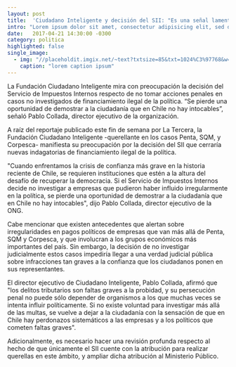 ```yaml
---
layout: post
title:  'Ciudadano Inteligente y decisión del SII: "Es una señal lamentable para la ciudadanía"'
intro: "Lorem ipsum dolor sit amet, consectetur adipisicing elit, sed do eiusmod tempor incididunt ut labore et dolore magna aliqua. Ut enim ad minim veniam, quis nostrud exercitation ullamco laboris nisi ut aliquip ex ea commodo consequat. Duis aute irure dolor in reprehenderit in voluptate velit esse cillum dolore eu fugiat nulla pariatur. Excepteur sint occaecat cupidatat non proident, sunt in culpa qui officia deserunt mollit anim id est laborum."
date:   2017-04-21 14:30:00 -0300
category: politica
highlighted: false
single_image:
  - img: "//placeholdit.imgix.net/~text?txtsize=85&txt=1024%C3%97768&w=1024&h=768"
    caption: "lorem caption ipsum"
---
```

La Fundación Ciudadano Inteligente mira con preocupación la decisión del Servicio de Impuestos Internos respecto de no tomar acciones penales en casos no investigados de financiamiento ilegal de la política. “Se pierde una oportunidad de demostrar a la ciudadanía que en Chile no hay intocables”, señaló Pablo Collada, director ejecutivo de la organización.

A raíz del reportaje publicado este fin de semana por La Tercera, la Fundación Ciudadano Inteligente -querellante en los casos Penta, SQM, y Corpesca- manifiesta su preocupación por la decisión del SII que cerraría nuevas indagatorias de financiamiento ilegal de la política.

"Cuando enfrentamos la crisis de confianza más grave en la historia reciente de Chile, se requieren instituciones que estén a la altura del desafío de recuperar la democracia. Si el Servicio de Impuestos Internos decide no investigar a empresas que pudieron haber influido irregularmente en la política, se pierde una oportunidad de demostrar a la ciudadanía que en Chile no hay intocables", dijo Pablo Collada, director ejecutivo de la ONG.

Cabe mencionar que existen antecedentes que alertan sobre irregularidades en pagos políticos de empresas que van más allá de Penta, SQM y Corpesca, y que involucran a los grupos económicos más importantes del país. Sin embargo, la decisión de no investigar judicialmente estos casos impediría llegar a una verdad judicial pública sobre infracciones tan graves a la confianza que los ciudadanos ponen en sus representantes.

El director ejecutivo de Ciudadano Inteligente, Pablo Collada, afirmó que "los delitos tributarios son faltas graves a la probidad, y su persecución penal no puede sólo depender de organismos a los que muchas veces se intenta influir políticamente. Si no existe voluntad para investigar más allá de las multas, se vuelve a dejar a la ciudadanía con la sensación de que en Chile hay perdonazos sistemáticos a las empresas y a los políticos que cometen faltas graves".

Adicionalmente, es necesario hacer una revisión profunda respecto al hecho de que únicamente el SII cuente con la atribución para realizar querellas en este ámbito, y ampliar dicha atribución al Ministerio Público.
